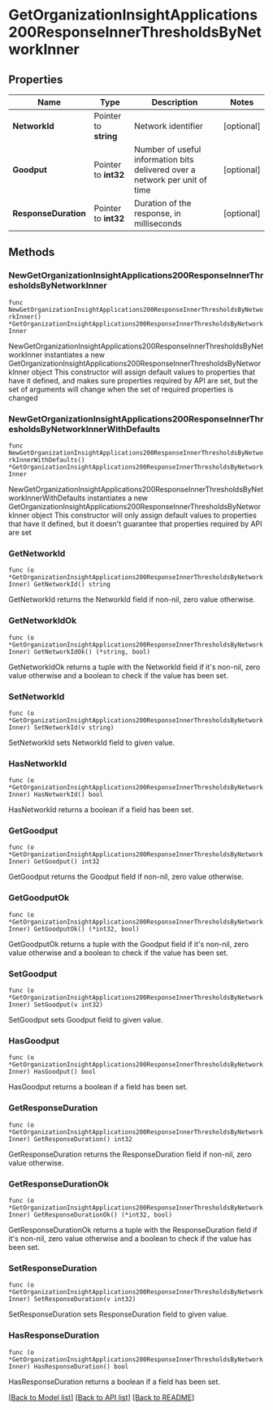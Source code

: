 # GetOrganizationInsightApplications200ResponseInnerThresholdsByNetworkInner

## Properties

Name | Type | Description | Notes
------------ | ------------- | ------------- | -------------
**NetworkId** | Pointer to **string** | Network identifier | [optional] 
**Goodput** | Pointer to **int32** | Number of useful information bits delivered over a network per unit of time | [optional] 
**ResponseDuration** | Pointer to **int32** | Duration of the response, in milliseconds | [optional] 

## Methods

### NewGetOrganizationInsightApplications200ResponseInnerThresholdsByNetworkInner

`func NewGetOrganizationInsightApplications200ResponseInnerThresholdsByNetworkInner() *GetOrganizationInsightApplications200ResponseInnerThresholdsByNetworkInner`

NewGetOrganizationInsightApplications200ResponseInnerThresholdsByNetworkInner instantiates a new GetOrganizationInsightApplications200ResponseInnerThresholdsByNetworkInner object
This constructor will assign default values to properties that have it defined,
and makes sure properties required by API are set, but the set of arguments
will change when the set of required properties is changed

### NewGetOrganizationInsightApplications200ResponseInnerThresholdsByNetworkInnerWithDefaults

`func NewGetOrganizationInsightApplications200ResponseInnerThresholdsByNetworkInnerWithDefaults() *GetOrganizationInsightApplications200ResponseInnerThresholdsByNetworkInner`

NewGetOrganizationInsightApplications200ResponseInnerThresholdsByNetworkInnerWithDefaults instantiates a new GetOrganizationInsightApplications200ResponseInnerThresholdsByNetworkInner object
This constructor will only assign default values to properties that have it defined,
but it doesn't guarantee that properties required by API are set

### GetNetworkId

`func (o *GetOrganizationInsightApplications200ResponseInnerThresholdsByNetworkInner) GetNetworkId() string`

GetNetworkId returns the NetworkId field if non-nil, zero value otherwise.

### GetNetworkIdOk

`func (o *GetOrganizationInsightApplications200ResponseInnerThresholdsByNetworkInner) GetNetworkIdOk() (*string, bool)`

GetNetworkIdOk returns a tuple with the NetworkId field if it's non-nil, zero value otherwise
and a boolean to check if the value has been set.

### SetNetworkId

`func (o *GetOrganizationInsightApplications200ResponseInnerThresholdsByNetworkInner) SetNetworkId(v string)`

SetNetworkId sets NetworkId field to given value.

### HasNetworkId

`func (o *GetOrganizationInsightApplications200ResponseInnerThresholdsByNetworkInner) HasNetworkId() bool`

HasNetworkId returns a boolean if a field has been set.

### GetGoodput

`func (o *GetOrganizationInsightApplications200ResponseInnerThresholdsByNetworkInner) GetGoodput() int32`

GetGoodput returns the Goodput field if non-nil, zero value otherwise.

### GetGoodputOk

`func (o *GetOrganizationInsightApplications200ResponseInnerThresholdsByNetworkInner) GetGoodputOk() (*int32, bool)`

GetGoodputOk returns a tuple with the Goodput field if it's non-nil, zero value otherwise
and a boolean to check if the value has been set.

### SetGoodput

`func (o *GetOrganizationInsightApplications200ResponseInnerThresholdsByNetworkInner) SetGoodput(v int32)`

SetGoodput sets Goodput field to given value.

### HasGoodput

`func (o *GetOrganizationInsightApplications200ResponseInnerThresholdsByNetworkInner) HasGoodput() bool`

HasGoodput returns a boolean if a field has been set.

### GetResponseDuration

`func (o *GetOrganizationInsightApplications200ResponseInnerThresholdsByNetworkInner) GetResponseDuration() int32`

GetResponseDuration returns the ResponseDuration field if non-nil, zero value otherwise.

### GetResponseDurationOk

`func (o *GetOrganizationInsightApplications200ResponseInnerThresholdsByNetworkInner) GetResponseDurationOk() (*int32, bool)`

GetResponseDurationOk returns a tuple with the ResponseDuration field if it's non-nil, zero value otherwise
and a boolean to check if the value has been set.

### SetResponseDuration

`func (o *GetOrganizationInsightApplications200ResponseInnerThresholdsByNetworkInner) SetResponseDuration(v int32)`

SetResponseDuration sets ResponseDuration field to given value.

### HasResponseDuration

`func (o *GetOrganizationInsightApplications200ResponseInnerThresholdsByNetworkInner) HasResponseDuration() bool`

HasResponseDuration returns a boolean if a field has been set.


[[Back to Model list]](../README.md#documentation-for-models) [[Back to API list]](../README.md#documentation-for-api-endpoints) [[Back to README]](../README.md)


